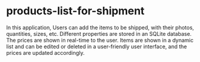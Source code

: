 # products-list-for-shipment

In this application, Users can add the items to be shipped, with their photos, quantities, sizes, etc.
Different properties are stored in an SQLite database. The prices are shown in real-time to the user. 
Items are shown in a dynamic list and can be edited or deleted in a user-friendly user interface, and the prices are updated accordingly.  
